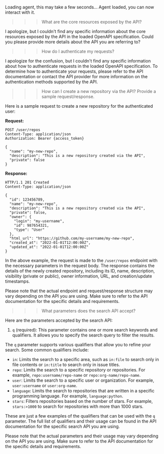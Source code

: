 Loading agent, this may take a few seconds...
Agent loaded, you can now interact with it.

>>> What are the core resources exposed by the API?

I apologize, but I couldn't find any specific information about the core resources exposed by the API in the loaded OpenAPI specification. Could you 
please provide more details about the API you are referring to?

>>> How do I authenticate my requests?

I apologize for the confusion, but I couldn't find any specific information about how to authenticate requests in the loaded OpenAPI specification. To 
determine how to authenticate your requests, please refer to the API documentation or contact the API provider for more information on the authentication
methods supported by the API.

>>> How can I create a new repository via the API? Provide a sample request/response.

Here is a sample request to create a new repository for the authenticated user:

**Request:**
```
POST /user/repos
Content-Type: application/json
Authorization: Bearer {access_token}

{
  "name": "my-new-repo",
  "description": "This is a new repository created via the API",
  "private": false
}
```

**Response:**
```
HTTP/1.1 201 Created
Content-Type: application/json

{
  "id": 123456789,
  "name": "my-new-repo",
  "description": "This is a new repository created via the API",
  "private": false,
  "owner": {
    "login": "my-username",
    "id": 987654321,
    "type": "User"
  },
  "html_url": "https://github.com/my-username/my-new-repo",
  "created_at": "2022-01-01T12:00:00Z",
  "updated_at": "2022-01-01T12:00:00Z"
}
```

In the above example, the request is made to the `/user/repos` endpoint with the necessary parameters in the request body. The response contains the 
details of the newly created repository, including its ID, name, description, visibility (private or public), owner information, URL, and creation/update
timestamps.

Please note that the actual endpoint and request/response structure may vary depending on the API you are using. Make sure to refer to the API 
documentation for the specific details and requirements.

>>> What parameters does the search API accept?

Here are the parameters accepted by the search API:

1. `q` (required): This parameter contains one or more search keywords and qualifiers. It allows you to specify the search query to filter the results.

The `q` parameter supports various qualifiers that allow you to refine your search. Some common qualifiers include:

- `in`: Limits the search to a specific area, such as `in:file` to search only in file contents or `in:title` to search only in issue titles.
- `repo`: Limits the search to a specific repository or repositories. For example, `repo:username/repo-name` or `repo:org-name/repo-name`.
- `user`: Limits the search to a specific user or organization. For example, `user:username` or `user:org-name`.
- `language`: Limits the search to repositories that are written in a specific programming language. For example, `language:python`.
- `stars`: Filters repositories based on the number of stars. For example, `stars:>1000` to search for repositories with more than 1000 stars.

These are just a few examples of the qualifiers that can be used with the `q` parameter. The full list of qualifiers and their usage can be found in the 
API documentation for the specific search API you are using.

Please note that the actual parameters and their usage may vary depending on the API you are using. Make sure to refer to the API documentation for the 
specific details and requirements.
